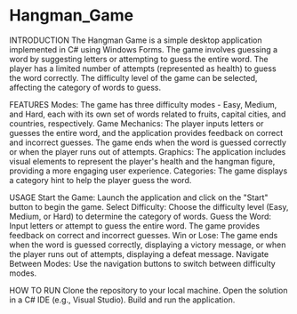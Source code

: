 # Hangman_Game
INTRODUCTION
The Hangman Game is a simple desktop application implemented in C# using Windows Forms. The game involves guessing a word by suggesting letters or attempting to guess the entire word. The player has a limited number of attempts (represented as health) to guess the word correctly. The difficulty level of the game can be selected, affecting the category of words to guess.

FEATURES
Modes: The game has three difficulty modes - Easy, Medium, and Hard, each with its own set of words related to fruits, capital cities, and countries, respectively.
Game Mechanics: The player inputs letters or guesses the entire word, and the application provides feedback on correct and incorrect guesses. The game ends when the word is guessed correctly or when the player runs out of attempts.
Graphics: The application includes visual elements to represent the player's health and the hangman figure, providing a more engaging user experience.
Categories: The game displays a category hint to help the player guess the word.


USAGE
Start the Game: Launch the application and click on the "Start" button to begin the game.
Select Difficulty: Choose the difficulty level (Easy, Medium, or Hard) to determine the category of words.
Guess the Word: Input letters or attempt to guess the entire word. The game provides feedback on correct and incorrect guesses.
Win or Lose: The game ends when the word is guessed correctly, displaying a victory message, or when the player runs out of attempts, displaying a defeat message.
Navigate Between Modes: Use the navigation buttons to switch between difficulty modes.


HOW TO RUN
Clone the repository to your local machine.
Open the solution in a C# IDE (e.g., Visual Studio).
Build and run the application.
